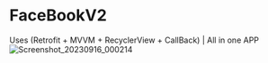 # FaceBookV2

Uses (Retrofit + MVVM + RecyclerView + CallBack) | All in one APP
![Screenshot_20230916_000214](https://github.com/EslamMohamedAbdelmaqsoud/FaceBookV2/assets/116503852/a38c08a6-91ee-4caa-b400-853e7fa2ae76)
